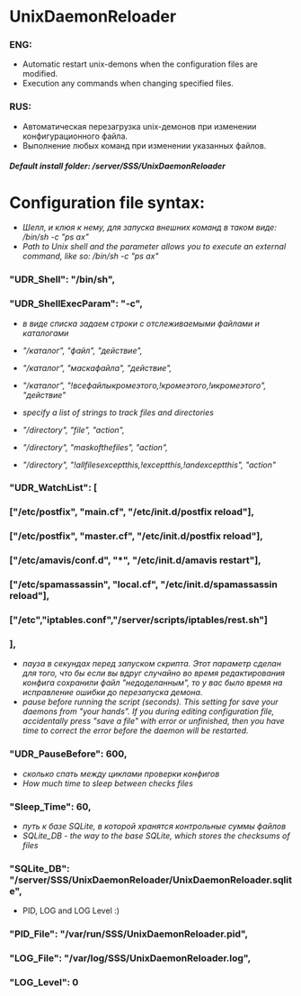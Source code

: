 # UnixDaemonReloader

### ENG:
* Automatic restart unix-demons when the configuration files are modified.
* Execution any commands when changing specified files.

### RUS:
* Автоматическая перезагрузка unix-демонов при изменении конфигурационного файла.
* Выполнение любых команд при изменении указанных файлов.

#### *Default install folder: /server/SSS/UnixDaemonReloader*

# Configuration file syntax:
* _Шелл, и клюя к нему, для запуска внешних команд в таком виде: /bin/sh -c "ps ax"_
* _Path to Unix shell and the parameter allows you to execute an external command, like so: /bin/sh -c "ps ax"_
###	"UDR_Shell":		"/bin/sh",
###	"UDR_ShellExecParam":	"-c",

* _в виде списка задаем строки с отслеживаемыми файлами и каталогами_
* _"/каталог", "файл", "действие",_
* _"/каталог", "маска*файла*", "действие",_
* _"/каталог", "!все*файлы*кроме*этого,!кроме*этого,!и*кроме*этого", "действие"_

* _specify a list of strings to track files and directories_
* _"/directory", "file", "action",_
* _"/directory", "mask*of*the*files*", "action",_
* _"/directory", "!all*files*except*this,!except*this,!and*except*this", "action"_
###	"UDR_WatchList":		[
###				["/etc/postfix", "main.cf", "/etc/init.d/postfix reload"],
###				["/etc/postfix", "master.cf", "/etc/init.d/postfix reload"],
###				["/etc/amavis/conf.d", "*", "/etc/init.d/amavis restart"],
###				["/etc/spamassassin", "local.cf", "/etc/init.d/spamassassin reload"],
###				["/etc","iptables.conf","/server/scripts/iptables/rest.sh"]
###					],

* _пауза в секундах перед запуском скрипта. Этот параметр сделан для того, что бы если вы вдруг случайно во время редактирования конфига сохранили файл "недоделанным", то у вас было время на исправление ошибки до перезапуска демона._
* _pause before running the script (seconds). This setting for save your daemons from "your hands". If you during editing configuration file, accidentally press "save a file" with error or unfinished, then you have time to correct the error before the daemon will be restarted._
###	"UDR_PauseBefore":	600,

* _сколько спать между циклами проверки конфигов_
* _How much time to sleep between checks files_
###	"Sleep_Time":		60,

* _путь к базе SQLite, в которой хранятся контрольные суммы файлов_
* _SQLite_DB - the way to the base SQLite, which stores the checksums of files_
###	"SQLite_DB":		"/server/SSS/UnixDaemonReloader/UnixDaemonReloader.sqlite",

* PID, LOG and LOG Level :)
###	"PID_File":		"/var/run/SSS/UnixDaemonReloader.pid",
###	"LOG_File":		"/var/log/SSS/UnixDaemonReloader.log",
###	"LOG_Level":		0
